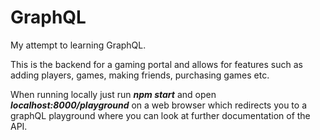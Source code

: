 # GraphQL

My attempt to learning GraphQL.

This is the backend for a gaming portal and allows for features such as adding players, games, making friends, purchasing games etc.

When running locally just run ***npm start*** and open ***localhost:8000/playground*** on a web browser which redirects you to a graphQL playground where you can look at further documentation of the API. 
